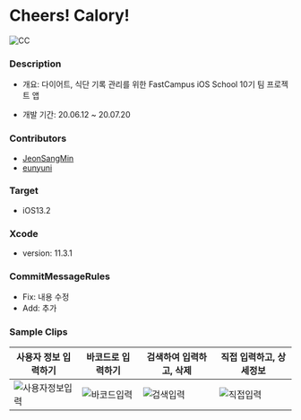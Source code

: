 # Cheers! Calory!

![CC](https://user-images.githubusercontent.com/15086391/83491262-77f4f200-a4ec-11ea-9ce1-682edaa34f26.png)



### Description

- 개요: 다이어트, 식단 기록 관리를 위한 FastCampus iOS School 10기 팀 프로젝트 앱

- 개발 기간: 20.06.12 ~ 20.07.20

  

### Contributors

- [JeonSangMin](https://github.com/JeonSangMin)
- [eunyuni](https://github.com/eunyuni)



### Target

- iOS13.2



### Xcode

- version: 11.3.1



### CommitMessageRules

- Fix: 내용 수정
- Add: 추가



### Sample Clips

| 사용자 정보 입력하기                                         | 바코드로 입력하기                                            | 검색하여 입력하고, 삭제                                      | 직접 입력하고, 상세정보                                      |
| ------------------------------------------------------------ | ------------------------------------------------------------ | ------------------------------------------------------------ | ------------------------------------------------------------ |
| ![사용자정보입력](https://user-images.githubusercontent.com/15086391/92218205-b75c2180-eed3-11ea-8ba5-c6c207e53f3a.gif) | ![바코드입력](https://user-images.githubusercontent.com/15086391/92206151-131daf00-eec2-11ea-8b20-f8c473e8a9cd.gif) | ![검색입력](https://user-images.githubusercontent.com/15086391/91832951-04948500-ec81-11ea-971d-0b8f1eae2697.gif) | ![직접입력](https://user-images.githubusercontent.com/15086391/91833411-a3b97c80-ec81-11ea-9e61-217982fd9259.gif) |







